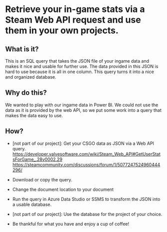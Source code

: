 # Retrieve your in-game stats via a Steam Web API request and use them in your own projects.

## What is it?
This is an SQL query that takes the JSON file of your ingame data and makes it nice and usable for further use.
The data provided in this JSON is hard to use because it is all in one column. This query turns it into a nice and organized database.

## Why do this?
We wanted to play with our ingame data in Power BI.
We could not use the data as it is provided by the web API, so we put some work into a query that makes the data easy to use.

## How?
- [not part of our project]: Get your CSGO data as JSON via a Web API query. 
    https://developer.valvesoftware.com/wiki/Steam_Web_API#GetUserStatsForGame_.28v0002.29
    https://steamcommunity.com/discussions/forum/1/5077247524960444296/

- Download or copy the query.

- Change the document location to your document

- Run the query in Azure Data Studio or SSMS to transform the JSON into a usable database.

- [not part of our project]: Use the database for the project of your choice.

- Be thankful for what you have and enjoy a cup of coffee!
